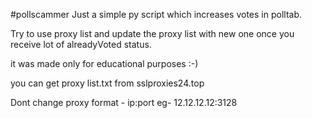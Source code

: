 #pollscammer
Just a simple py script which increases votes in polltab.



Try to use proxy list and update the proxy list with new one once you receive lot of alreadyVoted status.

it was made only for educational purposes :-)

you can get proxy list.txt from sslproxies24.top 


Dont change proxy format - ip:port
eg- 12.12.12.12:3128

